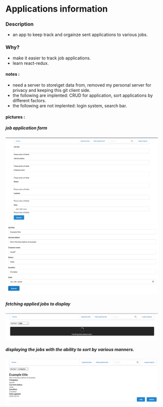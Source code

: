 # Applications information

### Description
- an app to keep track and orgainze sent applications to various jobs.
### Why?
- make it easier to track job applications.
- learn react-redux.
#### notes :
- need a server to store\get data from, removed my personal server for privacy and keeping this git client side.
- the following are implented: CRUD for application, sort applications by different factors.
- the following are not implented: login system, search bar.
#### pictures :
##### job application form
![](public/resources/images/add_application.png?raw=true)
![](public/resources/images/add_application_filled.png?raw=true)
##### fetching applied jobs to display
![](public/resources/images/loading_applications.png?raw=true)
##### displaying the jobs with the ability to sort by various manners.
![](public/resources/images/application_item.png?raw=true)
